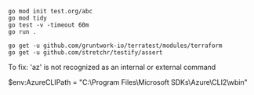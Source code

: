 ```
go mod init test.org/abc
go mod tidy
go test -v -timeout 60m
go run .
```
```
go get -u github.com/gruntwork-io/terratest/modules/terraform
go get -u github.com/stretchr/testify/assert
```
To fix: 'az' is not recognized as an internal or external command

$env:AzureCLIPath = "C:\Program Files\Microsoft SDKs\Azure\CLI2\wbin"